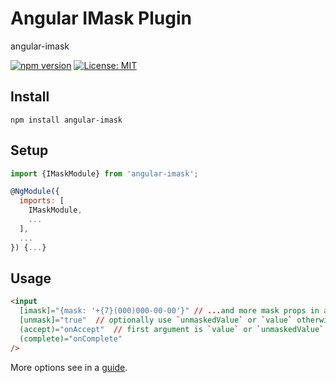 # Angular IMask Plugin
angular-imask

[![npm version](https://badge.fury.io/js/angular-imask.svg)](https://badge.fury.io/js/angular-imask)
[![License: MIT](https://img.shields.io/badge/License-MIT-yellow.svg)](https://opensource.org/licenses/MIT)

## Install
`npm install angular-imask`

## Setup
```javascript
import {IMaskModule} from 'angular-imask';

@NgModule({
  imports: [
    IMaskModule,
    ...
  ],
  ...
}) {...}
```

## Usage
```html
<input
  [imask]="{mask: '+{7}(000)000-00-00'}" // ...and more mask props in a guide
  [unmask]="true"  // optionally use `unmaskedValue` or `value` otherwise
  (accept)="onAccept"  // first argument is `value` or `unmaskedValue` depending on prop above
  (complete)="onComplete"
/>
```
More options see in a [guide](https://unmanner.github.io/imaskjs/guide.html).
